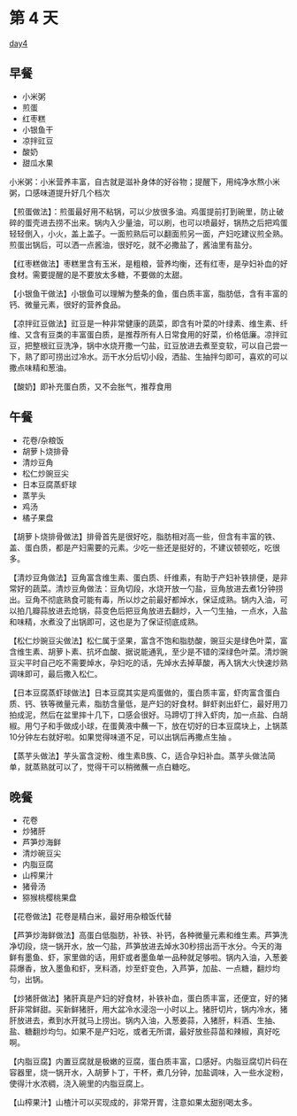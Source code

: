 # 第 4 天

[day4](https://www.douban.com/note/728906645/)

## 早餐

* 小米粥
* 煎蛋
* 红枣糕
* 小银鱼干
* 凉拌豇豆
* 酸奶
* 甜瓜水果

小米粥：小米营养丰富，自古就是滋补身体的好谷物；提醒下，用纯净水熬小米粥，口感味道提升好几个档次

【煎蛋做法】：煎蛋最好用不粘锅，可以少放很多油。鸡蛋提前打到碗里，防止破碎的蛋壳进去捞不出来。锅内入少量油，可以刷，也可以喷最好，锅热之后把鸡蛋轻轻倒入，小火，盖上盖子。一面煎熟后可以翻面煎另一面，产妇吃建议煎全熟。煎蛋出锅后，可以洒一点酱油，很好吃，就不必撒盐了，酱油里有盐分。

【红枣糕做法】枣糕里含有玉米，是粗粮，营养均衡，还有红枣，是孕妇补血的好食材。需要提醒的是不要放太多糖，不要做的太甜。

【小银鱼干做法】小银鱼可以理解为整条的鱼，蛋白质丰富，脂肪低，含有丰富的钙、微量元素，很好的营养食品。

【凉拌豇豆做法】豇豆是一种非常健康的蔬菜，即含有叶菜的叶绿素、维生素、纤维、又含有豆类的丰富蛋白质，是推荐所有人日常食用的好菜，价格低廉。凉拌豇豆，把整根豇豆洗净，锅中水烧开撒一勺盐，豇豆放进去煮至变软，可以自己尝一下，熟了即可捞出过冷水。沥干水分后切小段，洒盐、生抽拌匀即可，喜欢的可以撒点味精和葱油。

【酸奶】即补充蛋白质，又不会胀气，推荐食用


## 午餐

* 花卷/杂粮饭
* 胡萝卜烧排骨
* 清炒豆角
* 松仁炒豌豆尖
* 日本豆腐蒸虾球
* 蒸芋头
* 鸡汤
* 橘子果盘

【胡萝卜烧排骨做法】排骨首先是很好吃，脂肪相对高一些，但含有丰富的铁、盖、蛋白质，都是产妇需要的元素。少吃一些还是挺好的，不建议顿顿吃，吃很多。

【清炒豆角做法】豆角富含维生素、蛋白质、纤维素，有助于产妇补铁排便，是非常好的蔬菜。清炒豆角做法：豆角切段，水烧开放一勺盐，豆角放进去煮1分钟捞出。豆角不彻底熟食可能有毒，所以炒之前最好都焯水，保证成熟。锅内入油，可以拍几瓣蒜放进去炝锅，蒜变色后把豆角放进去翻炒，入一勺生抽，一点水，入盐和味精，水煮没了出锅即可，这也是为了保证彻底成熟。

【松仁炒豌豆尖做法】松仁属于坚果，富含不饱和脂肪酸，豌豆尖是绿色叶菜，富含维生素、胡萝卜素、抗坏血酸、据说能通乳，至少是不错的深绿色叶菜。清炒豌豆尖平时自己吃不需要焯水，孕妇吃的话，先焯水去掉草酸，再入锅大火快速炒熟调味即可，最后撒入松仁。

【日本豆腐蒸虾球做法】日本豆腐其实是鸡蛋做的，蛋白质丰富，虾肉富含蛋白质、钙、铁等微量元素，脂肪含量低，是产妇的好食材。鲜虾剥出虾仁，最好用刀拍成泥，然后在盆里摔十几下，口感会很好。马蹄切丁拌入虾肉，加一点盐、白胡椒。用勺子和手做成小球，在蛋黄液中蘸一下，放在切好的日本豆腐块上，上锅蒸10分钟左右就好啦。如果觉得味道不足，可以出锅后再撒点生抽 。

【蒸芋头做法】芋头富含淀粉、维生素B族、C，适合孕妇补血。蒸芋头做法简单，就蒸熟就可以了，觉得干可以稍微蘸一点白糖吃。


##  晚餐

* 花卷
* 炒猪肝
* 芦笋炒海鲜
* 清炒碗豆尖
* 内脂豆腐
* 山榨果汁
* 猪骨汤
* 猕猴桃樱桃果盘

【花卷做法】花卷是精白米，最好用杂粮饭代替

【芦笋炒海鲜做法】高蛋白低脂肪，补铁、补钙，各种微量元素和维生素。芦笋洗净切段，烧一锅开水，放一勺盐，芦笋放进去焯水30秒捞出沥干水分。今天的海鲜有墨鱼、虾，家里做的话，用虾或者墨鱼单一品种就足够啦。锅内入油，入葱姜蒜爆香，放入墨鱼和虾，烹料酒，炒至虾变色，入芦笋，加盐、一点糖，翻炒均匀，出锅。

【炒猪肝做法】猪肝真是产妇的好食材，补铁补血，蛋白质丰富，还便宜，好的猪肝非常鲜甜。买新鲜猪肝，用大盆冷水浸泡一小时以上。猪肝切片，锅内冷水，猪肝放进去，煮到水开就马上捞出。锅内入油，入葱姜蒜，入猪肝，料酒、生抽、盐、糖翻炒均匀。如果不是产妇吃，或者无所谓，最好放些蒜苗和辣椒，真好吃啊。

【内脂豆腐】内置豆腐就是极嫩的豆腐，蛋白质丰富，口感好。内脂豆腐切片码在容器里，烧一锅开水，入胡萝卜丁，干杯，煮几分钟，加盐调味，入一些水淀粉，使得汁水浓稠，浇入碗里的内脂豆腐上。

【山榨果汁】山楂汁可以买现成的，非常开胃，注意如果太甜别喝太多。
